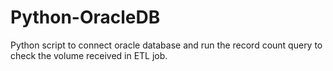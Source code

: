 # Python-OracleDB
Python script to connect oracle database and run the record count query to check the volume received in ETL job.

